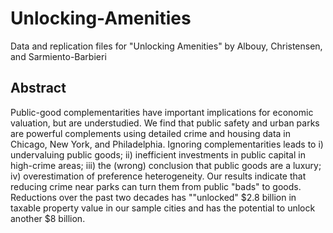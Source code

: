 # Unlocking-Amenities
Data and replication files for "Unlocking Amenities" by Albouy, Christensen, and Sarmiento-Barbieri 

## Abstract

Public-good complementarities have important implications for economic valuation, but are understudied. We find that public safety and urban parks are powerful complements using detailed crime and housing data in Chicago, New York, and Philadelphia.  Ignoring complementarities leads to i) undervaluing public goods; ii) inefficient investments in public capital in high-crime areas; iii) the (wrong) conclusion that public goods are a luxury; iv) overestimation of preference heterogeneity.  Our results indicate that reducing crime near parks can turn them from public "bads" to goods.  Reductions over the past two decades has ""unlocked" $2.8 billion in taxable property value in our sample cities and has the potential to unlock another $8 billion. 


